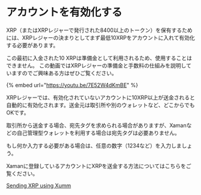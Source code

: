 # アカウントを有効化する

XRP（またはXRPレジャーで発行された8400以上のトークン）を保有するためには、XRPレジャーの決まりとしてまず最低10XRPをアカウントに入れて有効化する必要があります。

この最初に入金された10 XRPは準備金として利用されるため、使用することはできません。 この動画ではXRPレジャーの準備金と手数料の仕組みを説明していますのでご興味ある方はぜひご覧ください。

{% embed url="https://youtu.be/7E52W4dKmBE" %}

XRPレジャーでは、有効化されていないアカウントに10XRP以上が送金されると自動的に有効化されます。送金元は取引所や別のウォレットなど、どこからでもOKです。

取引所から送金する場合、宛先タグを求められる場合がありますが、Xamanなどの自己管理型ウォレットを利用する場合は宛先タグは必要ありません。

もし何か入力する必要がある場合は、任意の数字（1234など）を入力しましょう。



Xamanに登録しているアカウントにXRPを送金する方法についてはこちらをご覧ください。

[Sending XRP using Xumm](https://www.notion.so/getting-started-with-xumm/sending-tokens-to-xumm)



